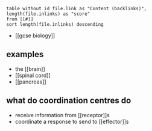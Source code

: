 
```dataview
table without id file.link as "Content (backlinks)", length(file.inlinks) as "score"
from [[#]]
sort length(file.inlinks) descending
```

- [[gcse biology]]

## examples

- the [[brain]]
- [[spinal cord]]
- [[pancreas]]

## what do coordination centres do

- receive information from [[receptor]]s
- coordinate a response to send to [[effector]]s